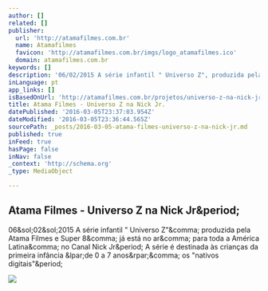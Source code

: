 ```yaml
---
author: []
related: []
publisher:
  url: 'http://atamafilmes.com.br'
  name: Atamafilmes
  favicon: 'http://atamafilmes.com.br/imgs/logo_atamafilmes.ico'
  domain: atamafilmes.com.br
keywords: []
description: '06/02/2015 A série infantil " Universo Z", produzida pela Atama Filmes e Super 8, já está no ar, para toda a América Latina, no Canal Nick Jr. A série é destinada às crianças da primeira infância (de 0 a 7 anos), os "nativos digitais".'
inLanguage: pt
app_links: []
isBasedOnUrl: 'http://atamafilmes.com.br/projetos/universo-z-na-nick-jr/'
title: Atama Filmes - Universo Z na Nick Jr.
datePublished: '2016-03-05T23:37:03.954Z'
dateModified: '2016-03-05T23:36:44.565Z'
sourcePath: _posts/2016-03-05-atama-filmes-universo-z-na-nick-jr.md
published: true
inFeed: true
hasPage: false
inNav: false
_context: 'http://schema.org'
_type: MediaObject

---
```

<article style=""><h1>Atama Filmes - Universo Z na Nick Jr&amp;period;</h1><p>06&amp;sol;02&amp;sol;2015 A série infantil " Universo Z"&amp;comma; produzida pela Atama Filmes e Super 8&amp;comma; já está no ar&amp;comma; para toda a América Latina&amp;comma; no Canal Nick Jr&amp;period; A série é destinada às crianças da primeira infância &amp;lpar;de 0 a 7 anos&amp;rpar;&amp;comma; os "nativos digitais"&amp;period;</p><img src="http://atamafilmes.com.br/wp-content/uploads/2015/02/Zi_5971-590x329.jpg" /></article>